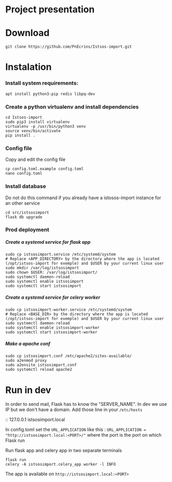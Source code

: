 # Project presentation

# Download

    git clone https://github.com/PnEcrins/Istsos-import.git

# Instalation

### Install system requirements:

    apt install python3-pip redis libpq-dev

### Create a python virtualenv and install dependencies

    cd Istsos-import
    sudo pip3 install virtualenv
    virtualenv -p /usr/bin/python3 venv
    source venv/bin/activate
    pip install .

### Config file

Copy and edit the config file

    cp config.toml.example config.toml
    nano config.toml

### Install database

Do not do this command if you already have a istosos-import instance for an other service

    cd src/istsosimport
    flask db upgrade

### Prod deployment

##### Create a systemd service for flask app

    sudo cp istsosimport.service /etc/systemd/system
    # Replace <APP_DIRECTORY> by the directory where the app is located (/opt/istsos-import for exemple) and $USER by your current linux user
    sudo mkdir /var/log/istsosimport
    sudo chown $USER: /var/log/istsosimport/
    sudo systemctl daemon-reload
    sudo systemctl enable istsosimport
    sudo systemctl start istsosimport

##### Create a systemd service for celery worker

    sudo cp istsosimport-worker.service /etc/systemd/system
    # Replace <BASE_DIR> by the directory where the app is located (/opt/istsos-import for exemple) and $USER by your current linux user
    sudo systemctl daemon-reload
    sudo systemctl enable istsosimport-worker
    sudo systemctl start istsosimport-worker

##### Make a apache conf

    sudo cp istsosimport.conf /etc/apache2/sites-available/
    sudo a2enmod proxy
    sudo a2ensite istsosimport.conf
    sudo systemctl reload apache2

# Run in dev

In order to send mail, Flask has to know the "SERVER_NAME". In dev we use IP but we don't have a domain. Add those line in your `/etc/hosts`

::
127.0.0.1 istsosimport.local

In config.toml set the `URL_APPLICATION` like this : `URL_APPLICATION = "http://istsosimport.local:<PORT>/"` where the port is the port on which Flask run

Run flask app and celery app in two separate terminals

    flask run
    celery -A istsosimport.celery_app worker -l INFO

The app is available on `http://istsosimport.local:<PORT>`
